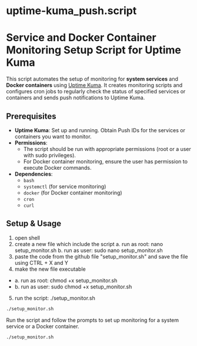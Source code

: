 # uptime-kuma_push.script

# Service and Docker Container Monitoring Setup Script for Uptime Kuma

This script automates the setup of monitoring for **system services** and **Docker containers** using [Uptime Kuma](https://github.com/louislam/uptime-kuma). It creates monitoring scripts and configures cron jobs to regularly check the status of specified services or containers and sends push notifications to Uptime Kuma.

## Prerequisites

- **Uptime Kuma**: Set up and running. Obtain Push IDs for the services or containers you want to monitor.
- **Permissions**:
  - The script should be run with appropriate permissions (root or a user with sudo privileges).
  - For Docker container monitoring, ensure the user has permission to execute Docker commands.
- **Dependencies**:
  - `bash`
  - `systemctl` (for service monitoring)
  - `docker` (for Docker container monitoring)
  - `cron`
  - `curl`

## Setup & Usage

1. open shell
2. create a new file which include the script
  a. run as root: nano setup_monitor.sh
  b. run as user: sudo nano setup_monitor.sh
3. paste the code from the github file "setup_monitor.sh" and save the file using CTRL + X and Y
4. make the new file executable
  - a. run as root: chmod +x setup_monitor.sh
  - b. run as user: sudo chmod +x setup_monitor.sh
5. run the script: ./setup_monitor.sh


  
```bash
./setup_monitor.sh
```

Run the script and follow the prompts to set up monitoring for a system service or a Docker container.

```bash
./setup_monitor.sh
